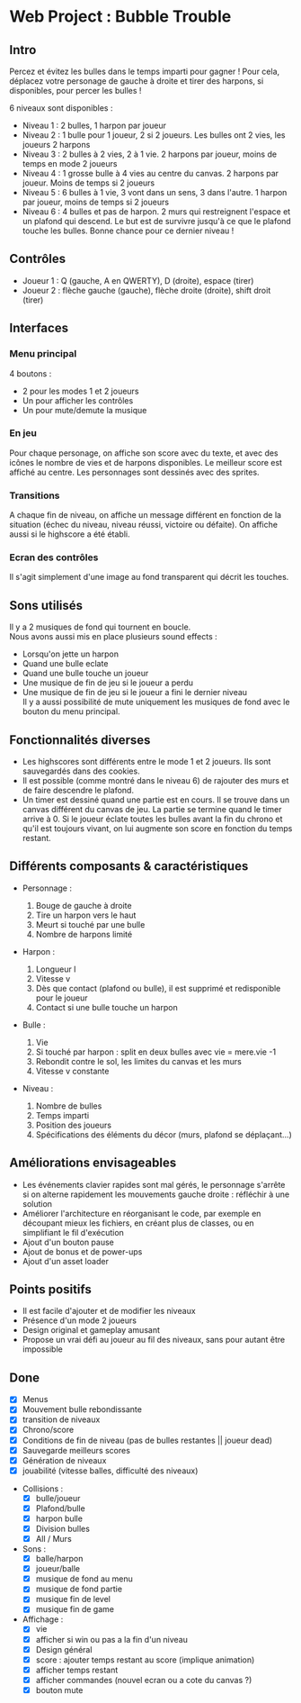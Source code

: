 # Web Project : Bubble Trouble
 
## Intro 
Percez et évitez les bulles dans le temps imparti pour gagner !
Pour cela, déplacez votre personage de gauche à droite et tirer des harpons, si disponibles, pour percer les bulles ! 

6 niveaux sont disponibles :
- Niveau 1 : 2 bulles, 1 harpon par joueur
- Niveau 2 : 1 bulle pour 1 joueur, 2 si 2 joueurs. Les bulles ont 2 vies, les joueurs 2 harpons
- Niveau 3 : 2 bulles à 2 vies, 2 à 1 vie. 2 harpons par joueur, moins de temps en mode 2 joueurs
- Niveau 4 : 1 grosse bulle à 4 vies au centre du canvas. 2 harpons par joueur. Moins de temps si 2 joueurs
 - Niveau 5 : 6 bulles à 1 vie, 3 vont dans un sens, 3 dans l'autre. 1 harpon par joueur, moins de temps si 2 joueurs
 - Niveau 6 : 4 bulles et pas de harpon. 2 murs qui restreignent l'espace et un plafond qui descend. Le but est de survivre jusqu'à ce que le plafond touche les bulles. Bonne chance pour ce dernier niveau !

## Contrôles
- Joueur 1 : Q (gauche, A en QWERTY), D (droite), espace (tirer)
- Joueur 2 : flèche gauche (gauche), flèche droite (droite), shift droit (tirer)

 ## Interfaces ##
 ### Menu principal ###
 4 boutons :
 - 2 pour les modes 1 et 2 joueurs
 - Un pour afficher les contrôles
 - Un pour mute/demute la musique

 ### En jeu ###
 Pour chaque personage, on affiche son score avec du texte, et avec des icônes le nombre de vies et de harpons disponibles.
 Le meilleur score est affiché au centre.
 Les personnages sont dessinés avec des sprites.

### Transitions ###
A chaque fin de niveau, on affiche un message différent en fonction de la situation (échec du niveau, niveau réussi, victoire ou défaite). On affiche aussi si le highscore a été établi.

### Ecran des contrôles ###
Il s'agit simplement d'une image au fond transparent qui décrit les touches.

## Sons utilisés ##
Il y a 2 musiques de fond qui tournent en boucle.<br/>
Nous avons aussi mis en place plusieurs sound effects : 
- Lorsqu'on jette un harpon
- Quand une bulle eclate
- Quand une bulle touche un joueur
- Une musique de fin de jeu si le joueur a perdu
- Une musique de fin de jeu si le joueur a fini le dernier niveau<br/>
Il y a aussi possibilité de mute uniquement les musiques de fond avec le bouton du menu principal.

## Fonctionnalités diverses ##
- Les highscores sont différents entre le mode 1 et 2 joueurs. Ils sont sauvegardés dans des cookies.
- Il est possible (comme montré dans le niveau 6) de rajouter des murs et de faire descendre le plafond.
- Un timer est dessiné quand une partie est en cours. Il se trouve dans un canvas différent du canvas de jeu. La partie se termine quand le timer arrive à 0. Si le joueur éclate toutes les bulles avant la fin du chrono et qu'il est toujours vivant, on lui augmente son score en fonction du temps restant.

## Différents composants & caractéristiques ##

- Personnage : 
    1. Bouge de gauche à droite
    2. Tire un harpon vers le haut
    3. Meurt si touché par une bulle 
    4. Nombre de harpons limité

- Harpon : 
    1. Longueur l
    2. Vitesse v
    3. Dès que contact (plafond ou bulle), il est supprimé et redisponible pour le joueur
    4. Contact si une bulle touche un harpon

- Bulle : 
    1. Vie
    2. Si touché par harpon : split en deux bulles avec vie = mere.vie -1
    3. Rebondit contre le sol, les limites du canvas et les murs
    4. Vitesse v constante

- Niveau :
    1. Nombre de bulles
    2. Temps imparti
    3. Position des joueurs
    4. Spécifications des éléments du décor (murs, plafond se déplaçant...)
    
## Améliorations envisageables ##
- Les événements clavier rapides sont mal gérés, le personnage s'arrête si on alterne rapidement les mouvements gauche droite : réfléchir à une solution
- Améliorer l'architecture en réorganisant le code, par exemple en découpant mieux les fichiers, en créant plus de classes, ou en simplifiant le fil d'exécution
- Ajout d'un bouton pause 
- Ajout de bonus et de power-ups
- Ajout d'un asset loader

## Points positifs ##
- Il est facile d'ajouter et de modifier les niveaux
- Présence d'un mode 2 joueurs
- Design original et gameplay amusant
- Propose un vrai défi au joueur au fil des niveaux, sans pour autant être impossible

## Done ##
- [x] Menus
- [x] Mouvement bulle rebondissante
- [x] transition de niveaux
- [x] Chrono/score
- [x] Conditions de fin de niveau (pas de bulles restantes || joueur dead)
- [x] Sauvegarde meilleurs scores
- [x] Génération de niveaux 
- [x] jouabilité (vitesse balles, difficulté des niveaux)

- Collisions :
    - [x] bulle/joueur
    - [x] Plafond/bulle
    - [x] harpon bulle
    - [x] Division bulles
    - [x] All / Murs

- Sons :
    - [x] balle/harpon
    - [x] joueur/balle
    - [x] musique de fond au menu
    - [x] musique de fond partie
    - [x] musique fin de level
    - [x] musique fin de game

- Affichage :
    - [x] vie
    - [x] afficher si win ou pas a la fin d'un niveau
    - [x] Design général
    - [x] score : ajouter temps restant au score (implique animation)
    - [x] afficher temps restant
    - [x] afficher commandes (nouvel ecran ou a cote du canvas ?)
    - [x] bouton mute